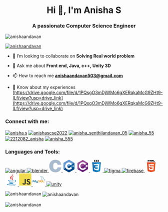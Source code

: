 <h1 align="center">Hi 👋, I'm Anisha S</h1>
<h3 align="center">A passionate Computer Science Engineer</h3>

<p align="left"> <img src="https://komarev.com/ghpvc/?username=anishaandavan&label=Profile%20views&color=0e75b6&style=flat" alt="anishaandavan" /> </p>

<p align="left"> <a href="https://github.com/ryo-ma/github-profile-trophy"><img src="https://github-profile-trophy.vercel.app/?username=anishaandavan" alt="anishaandavan" /></a> </p>

- 👯 I’m looking to collaborate on **Solving Real world problem**

- 💬 Ask me about **Front end, Java, c++, Unity 3D**

- 📫 How to reach me **anishaandavan503@gmail.com**

- 📄 Know about my experiences [https://drive.google.com/file/d/1PQsgO3mDjWMo6gXERqkaMcG9ZHt9-ILf/view?usp=drive_link](https://drive.google.com/file/d/1PQsgO3mDjWMo6gXERqkaMcG9ZHt9-ILf/view?usp=drive_link)

<h3 align="left">Connect with me:</h3>
<p align="left">
<a href="https://linkedin.com/in/anisha s" target="blank"><img align="center" src="https://raw.githubusercontent.com/rahuldkjain/github-profile-readme-generator/master/src/images/icons/Social/linked-in-alt.svg" alt="anisha s" height="30" width="40" /></a>
<a href="https://kaggle.com/anishascse2022" target="blank"><img align="center" src="https://raw.githubusercontent.com/rahuldkjain/github-profile-readme-generator/master/src/images/icons/Social/kaggle.svg" alt="anishascse2022" height="30" width="40" /></a>
<a href="https://instagram.com/anisha_senthilandavan_05" target="blank"><img align="center" src="https://raw.githubusercontent.com/rahuldkjain/github-profile-readme-generator/master/src/images/icons/Social/instagram.svg" alt="anisha_senthilandavan_05" height="30" width="40" /></a>
<a href="https://www.codechef.com/users/anisha_55" target="blank"><img align="center" src="https://cdn.jsdelivr.net/npm/simple-icons@3.1.0/icons/codechef.svg" alt="anisha_55" height="30" width="40" /></a>
<a href="https://www.hackerrank.com/2212082_anisha" target="blank"><img align="center" src="https://raw.githubusercontent.com/rahuldkjain/github-profile-readme-generator/master/src/images/icons/Social/hackerrank.svg" alt="2212082_anisha" height="30" width="40" /></a>
<a href="https://www.leetcode.com/anisha_555" target="blank"><img align="center" src="https://raw.githubusercontent.com/rahuldkjain/github-profile-readme-generator/master/src/images/icons/Social/leet-code.svg" alt="anisha_555" height="30" width="40" /></a>
</p>

<h3 align="left">Languages and Tools:</h3>
<p align="left"> <a href="https://angular.io" target="_blank" rel="noreferrer"> <img src="https://angular.io/assets/images/logos/angular/angular.svg" alt="angular" width="40" height="40"/> </a> <a href="https://www.blender.org/" target="_blank" rel="noreferrer"> <img src="https://download.blender.org/branding/community/blender_community_badge_white.svg" alt="blender" width="40" height="40"/> </a> <a href="https://www.cprogramming.com/" target="_blank" rel="noreferrer"> <img src="https://raw.githubusercontent.com/devicons/devicon/master/icons/c/c-original.svg" alt="c" width="40" height="40"/> </a> <a href="https://www.w3schools.com/cpp/" target="_blank" rel="noreferrer"> <img src="https://raw.githubusercontent.com/devicons/devicon/master/icons/cplusplus/cplusplus-original.svg" alt="cplusplus" width="40" height="40"/> </a> <a href="https://www.w3schools.com/cs/" target="_blank" rel="noreferrer"> <img src="https://raw.githubusercontent.com/devicons/devicon/master/icons/csharp/csharp-original.svg" alt="csharp" width="40" height="40"/> </a> <a href="https://www.w3schools.com/css/" target="_blank" rel="noreferrer"> <img src="https://raw.githubusercontent.com/devicons/devicon/master/icons/css3/css3-original-wordmark.svg" alt="css3" width="40" height="40"/> </a> <a href="https://www.figma.com/" target="_blank" rel="noreferrer"> <img src="https://www.vectorlogo.zone/logos/figma/figma-icon.svg" alt="figma" width="40" height="40"/> </a> <a href="https://firebase.google.com/" target="_blank" rel="noreferrer"> <img src="https://www.vectorlogo.zone/logos/firebase/firebase-icon.svg" alt="firebase" width="40" height="40"/> </a> <a href="https://www.w3.org/html/" target="_blank" rel="noreferrer"> <img src="https://raw.githubusercontent.com/devicons/devicon/master/icons/html5/html5-original-wordmark.svg" alt="html5" width="40" height="40"/> </a> <a href="https://www.java.com" target="_blank" rel="noreferrer"> <img src="https://raw.githubusercontent.com/devicons/devicon/master/icons/java/java-original.svg" alt="java" width="40" height="40"/> </a> <a href="https://developer.mozilla.org/en-US/docs/Web/JavaScript" target="_blank" rel="noreferrer"> <img src="https://raw.githubusercontent.com/devicons/devicon/master/icons/javascript/javascript-original.svg" alt="javascript" width="40" height="40"/> </a> <a href="https://www.mysql.com/" target="_blank" rel="noreferrer"> <img src="https://raw.githubusercontent.com/devicons/devicon/master/icons/mysql/mysql-original-wordmark.svg" alt="mysql" width="40" height="40"/> </a> <a href="https://unity.com/" target="_blank" rel="noreferrer"> <img src="https://www.vectorlogo.zone/logos/unity3d/unity3d-icon.svg" alt="unity" width="40" height="40"/> </a> </p>

<p><img align="left" src="https://github-readme-stats.vercel.app/api/top-langs?username=anishaandavan&show_icons=true&locale=en&layout=compact" alt="anishaandavan" /></p>

<p>&nbsp;<img align="center" src="https://github-readme-stats.vercel.app/api?username=anishaandavan&show_icons=true&locale=en" alt="anishaandavan" /></p>

<p><img align="center" src="https://github-readme-streak-stats.herokuapp.com/?user=anishaandavan&" alt="anishaandavan" /></p>
